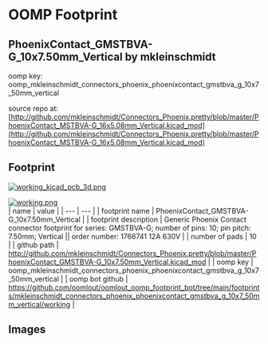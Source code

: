 # OOMP Footprint  
## PhoenixContact_GMSTBVA-G_10x7.50mm_Vertical  by mkleinschmidt  
  
oomp key: oomp_mkleinschmidt_connectors_phoenix_phoenixcontact_gmstbva_g_10x7_50mm_vertical  
  
source repo at: [http://github.com/mkleinschmidt/Connectors_Phoenix.pretty/blob/master/PhoenixContact_MSTBVA-G_16x5.08mm_Vertical.kicad_mod](http://github.com/mkleinschmidt/Connectors_Phoenix.pretty/blob/master/PhoenixContact_MSTBVA-G_16x5.08mm_Vertical.kicad_mod)  
## Footprint  
  
[![working_kicad_pcb_3d.png](working_kicad_pcb_3d_600.png)](working_kicad_pcb_3d.png)  
  
[![working.png](working_600.png)](working.png)  
| name | value | 
| --- | --- | 
| footprint name | PhoenixContact_GMSTBVA-G_10x7.50mm_Vertical | 
| footprint description | Generic Phoenix Contact connector footprint for series: GMSTBVA-G; number of pins: 10; pin pitch: 7.50mm; Vertical || order number: 1766741 12A 630V | 
| number of pads | 10 | 
| github path | http://github.com/mkleinschmidt/Connectors_Phoenix.pretty/blob/master/PhoenixContact_GMSTBVA-G_10x7.50mm_Vertical.kicad_mod | 
| oomp key | oomp_mkleinschmidt_connectors_phoenix_phoenixcontact_gmstbva_g_10x7_50mm_vertical | 
| oomp bot github | https://github.com/oomlout/oomlout_oomp_footprint_bot/tree/main/footprints/mkleinschmidt_connectors_phoenix_phoenixcontact_gmstbva_g_10x7_50mm_vertical/working | 
## Images  
